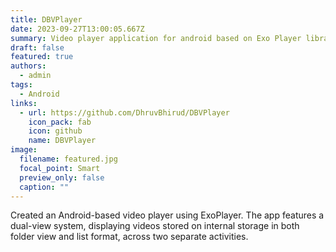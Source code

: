 ```yaml
---
title: DBVPlayer
date: 2023-09-27T13:00:05.667Z
summary: V﻿ideo player application for android based on Exo Player library.
draft: false
featured: true
authors:
  - admin
tags:
  - Android
links:
  - url: https://github.com/DhruvBhirud/DBVPlayer
    icon_pack: fab
    icon: github
    name: DBVPlayer
image:
  filename: featured.jpg
  focal_point: Smart
  preview_only: false
  caption: ""
---
```

Created an Android-based video player using ExoPlayer. The app features a dual-view system, displaying videos stored on internal storage in both folder view and list format, across two separate activities.